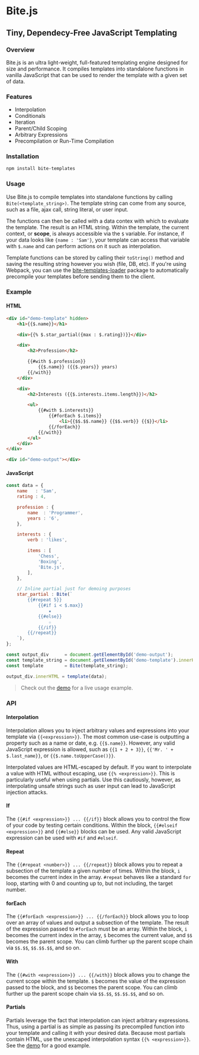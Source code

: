 # Bite.js
## Tiny, Dependecy-Free JavaScript Templating

### Overview

Bite.js is an ultra light-weight, full-featured templating engine designed for size and performance. It compiles templates into standalone functions in vanilla JavaScript that can be used to render the template with a given set of data.

### Features

* Interpolation
* Conditionals
* Iteration
* Parent/Child Scoping
* Arbitrary Expressions
* Precompilation or Run-Time Compilation

### Installation

```Bash
npm install bite-templates
```

### Usage

Use Bite.js to compile templates into standalone functions by calling `Bite(<template_string>)`. The template string can come from any source, such as a file, ajax call, string literal, or user input.

The functions can then be called with a data contex with which to evaluate the template. The result is an HTML string. Within the template, the current context, or **scope**, is always accessible via the `$` variable. For instance, if your data looks like `{name : 'Sam'}`, your template can access that variable with `$.name` and can perform actions on it such as interpolation.

Template functions can be stored by calling their `toString()` method and saving the resulting string however you wish (file, DB, etc). If you're using Webpack, you can use the [bite-templates-loader](https://github.com/Sinova/bite-templates-loader) package to automatically precompile your templates before sending them to the client.

### Example

#### HTML
```HTML
<div id="demo-template" hidden>
	<h1>{{$.name}}</h1>

	<div>{{% $.star_partial({max : $.rating})}}</div>

	<div>
		<h2>Profession</h2>

		{{#with $.profession}}
			{{$.name}} ({{$.years}} years)
		{{/with}}
	</div>

	<div>
		<h2>Interests ({{$.interests.items.length}})</h2>

		<ul>
			{{#with $.interests}}
				{{#forEach $.items}}
					<li>{{$$.$$.name}} {{$$.verb}} {{$}}</li>
				{{/forEach}}
			{{/with}}
		</ul>
	</div>
</div>

<div id="demo-output"></div>
```

#### JavaScript
```JavaScript
const data = {
	name   : 'Sam',
	rating : 4,

	profession : {
		name  : 'Programmer',
		years : '6',
	},

	interests : {
		verb : 'likes',

		items : [
			'Chess',
			'Boxing',
			'Bite.js',
		],
	},

	// Inline partial just for demoing purposes
	star_partial : Bite(`
		{{#repeat 5}}
			{{#if i < $.max}}
				★
			{{#else}}
				☆
			{{/if}}
		{{/repeat}}
	`),
};

const output_div      = document.getElementById('demo-output');
const template_string = document.getElementById('demo-template').innerHTML;
const template        = Bite(template_string);

output_div.innerHTML = template(data);
```

> Check out the [demo](https://sinova.github.io/Bite.js/#demo) for a live usage example.

### API

#### Interpolation

Interpolation allows you to inject arbitrary values and expressions into your template via `{{<expression>}}`. The most common use-case is outputting a property such as a name or date, e.g. `{{$.name}}`. However, any valid JavaScript expression is allowed, such as `{{1 + 2 + 3}}`, `{{'Mr. ' + $.last_name}}`, or `{{$.name.toUpperCase()}}`.

Interpolated values are HTML-escaped by default. If you want to interpolate a value with HTML without escaping, use `{{% <expression>}}`. This is particularly useful when using partials. Use this cautiously, however, as interpolating unsafe strings such as user input can lead to JavaScript injection attacks.

#### If

The `{{#if <expression>}} ... {{/if}}` block allows you to control the flow of your code by testing certain conditions. Within the block, `{{#elseif <expression>}}` and `{{#else}}` blocks can be used. Any valid JavaScript expression can be used with `#if` and `#elseif`.

#### Repeat

The `{{#repeat <number>}} ... {{/repeat}}` block allows you to repeat a subsection of the template a given number of times. Within the block, `i` becomes the current index in the array. `#repeat` behaves like a standard `for` loop, starting with 0 and counting up to, but not including, the target number.

#### forEach

The `{{#forEach <expression>}} ... {{/forEach}}` block allows you to loop over an array of values and output a subsection of the template. The result of the expression passed to `#forEach` must be an array. Within the block, `i` becomes the current index in the array, `$` becomes the current value, and `$$` becomes the parent scope. You can climb further up the parent scope chain via `$$.$$`, `$$.$$.$$`, and so on.

#### With

The `{{#with <expression>}} ... {{/with}}` block allows you to change the current scope within the template. `$` becomes the value of the expression passed to the block, and `$$` becomes the parent scope. You can climb further up the parent scope chain via `$$.$$`, `$$.$$.$$`, and so on.

#### Partials

Partials leverage the fact that interpolation can inject arbitrary expressions. Thus, using a partial is as simple as passing its precompiled function into your template and calling it with your desired data. Because most partials contain HTML, use the unescaped interpolation syntax `{{% <expression>}}`. See the [demo](https://sinova.github.io/Bite.js/#demo) for a good example.
